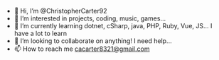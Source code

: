 - 👋 Hi, I’m @ChristopherCarter92
- 👀 I’m interested in projects, coding, music, games...
- 🌱 I’m currently learning dotnet, cSharp, java, PHP, Ruby, Vue, JS... I have a lot to learn
- 💞️ I’m looking to collaborate on anything! I need help...
- 📫 How to reach me cacarter8321@gmail.com

<!---
ChristopherCarter92/ChristopherCarter92 is a ✨ special ✨ repository because its `README.md` (this file) appears on your GitHub profile.
You can click the Preview link to take a look at your changes.
--->
